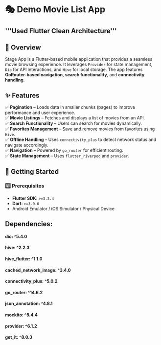 
# 🎭 Demo Movie List App

## '''Used Flutter Clean Architecture'''

## 📌 Overview
Stage App is a Flutter-based mobile application that provides a seamless movie browsing experience. It leverages `Provider` for state management, `Dio` for API interactions, and `Hive` for local storage. The app features **GoRouter-based navigation**, **search functionality**, and **connectivity handling**.

## ✨ Features
✅ **Pagination** – Loads data in smaller chunks (pages) to improve performance and user experience.  
✅ **Movie Listings** – Fetches and displays a list of movies from an API.  
✅ **Search Functionality** – Users can search for movies dynamically.  
✅ **Favorites Management** – Save and remove movies from favorites using `Hive`.  
✅ **Offline Handling** – Uses `connectivity_plus` to detect network status and navigate accordingly.  
✅ **Navigation** – Powered by `go_router` for efficient routing.  
✅ **State Management** – Uses `flutter_riverpod` and `provider`.  

## 🚀 Getting Started

### 1️⃣ Prerequisites
- **Flutter SDK**: `>=3.3.4`
- **Dart**: `>=3.0.0`
- Android Emulator / iOS Simulator / Physical Device
## Dependencies:
#### dio: ^5.4.0
####  hive: ^2.2.3
#### hive_flutter: ^1.1.0
####  cached_network_image: ^3.4.0
####  connectivity_plus: ^5.0.2
####  go_router: ^14.6.2
####  json_annotation: ^4.8.1
####  mockito: ^5.4.4
####  provider: ^6.1.2
####  get_it: ^8.0.3
